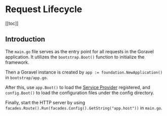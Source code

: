 # Request Lifecycle

[[toc]]

## Introduction

The `main.go` file serves as the entry point for all requests in the Goravel application. It utilizes the
`bootstrap.Boot()` function to initialize the framework.

Then a Goravel instance is created by `app := foundation.NewApplication()` in `bootstrap/app.go`.

After this, use `app.Boot()` to load the [Service Provider](providers) registered, and `config.Boot()` to
load the configuration files under the config directory.

Finally, start the HTTP server by using  `facades.Route().Run(facades.Config().GetString("app.host"))` in `main.go`.
